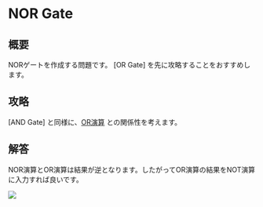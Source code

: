 # NOR Gate

## 概要

NORゲートを作成する問題です。
[OR Gate] を先に攻略することをおすすめします。

## 攻略

[AND Gate] と同様に、[OR演算](#or_gate) との関係性を考えます。

## 解答

<div class="spoiler">

NOR演算とOR演算は結果が逆となります。したがってOR演算の結果をNOT演算に入力すれば良いです。

![](https://gyazo.com/5ce4d0c65f37e46e1da72e08f56a6213.png)

</div>
